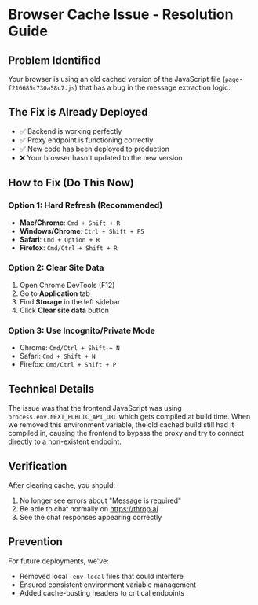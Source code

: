 # Browser Cache Issue - Resolution Guide

## Problem Identified
Your browser is using an old cached version of the JavaScript file (`page-f216685c730a58c7.js`) that has a bug in the message extraction logic.

## The Fix is Already Deployed
- ✅ Backend is working perfectly
- ✅ Proxy endpoint is functioning correctly
- ✅ New code has been deployed to production
- ❌ Your browser hasn't updated to the new version

## How to Fix (Do This Now)

### Option 1: Hard Refresh (Recommended)
- **Mac/Chrome**: `Cmd + Shift + R`
- **Windows/Chrome**: `Ctrl + Shift + F5`
- **Safari**: `Cmd + Option + R`
- **Firefox**: `Cmd/Ctrl + Shift + R`

### Option 2: Clear Site Data
1. Open Chrome DevTools (F12)
2. Go to **Application** tab
3. Find **Storage** in the left sidebar
4. Click **Clear site data** button

### Option 3: Use Incognito/Private Mode
- Chrome: `Cmd/Ctrl + Shift + N`
- Safari: `Cmd + Shift + N`
- Firefox: `Cmd/Ctrl + Shift + P`

## Technical Details
The issue was that the frontend JavaScript was using `process.env.NEXT_PUBLIC_API_URL` which gets compiled at build time. When we removed this environment variable, the old cached build still had it compiled in, causing the frontend to bypass the proxy and try to connect directly to a non-existent endpoint.

## Verification
After clearing cache, you should:
1. No longer see errors about "Message is required"
2. Be able to chat normally on https://throp.ai
3. See the chat responses appearing correctly

## Prevention
For future deployments, we've:
- Removed local `.env.local` files that could interfere
- Ensured consistent environment variable management
- Added cache-busting headers to critical endpoints
